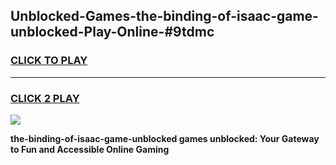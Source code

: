 
## Unblocked-Games-the-binding-of-isaac-game-unblocked-Play-Online-#9tdmc
<h3>
<a href="https://premium.freeplayer.one?title=the-binding-of-isaac-game-unblocked&ref=27F">CLICK TO PLAY</a></h3>
<hr>

<h3>
<a href="https://premium.freeplayer.one?title=the-binding-of-isaac-game-unblocked&ref=27F">CLICK 2 PLAY</a>
  
</h3>

<a href="https://premium.freeplayer.one?title=the-binding-of-isaac-game-unblocked&ref=27F"><img src="https://clearcache.store/games.png"></a>


**the-binding-of-isaac-game-unblocked games unblocked: Your Gateway to Fun and Accessible Online Gaming**
